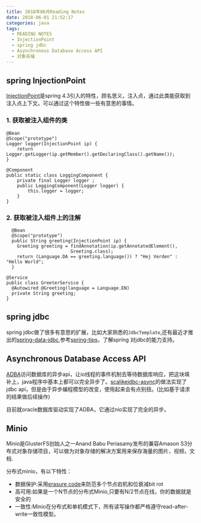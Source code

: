 ```yaml
---
title: 2018年06月Reading Notes
date: 2018-06-01 21:52:17
categories: java
tags:
  - READING NOTES
  - InjectionPoint
  - spring jdbc
  - Asynchronous Database Access API
  - 对象存储
---
```

	
## spring InjectionPoint

[InjectionPoint](https://docs.spring.io/spring/docs/current/javadoc-api/org/springframework/beans/factory/InjectionPoint.html)是spring 4.3引入的特性，顾名思义，注入点，通过此类能获取到注入点上下文。可以通过这个特性做一些有意思的事情。

### 1. 获取被注入组件的类

	@Bean
    @Scope("prototype")
    Logger logger(InjectionPoint ip) {
        return Logger.getLogger(ip.getMember().getDeclaringClass().getName());
    }

    @Component
    public static class LoggingComponent {
        private final Logger logger ;
        public LoggingComponent(Logger logger) {
            this.logger = logger;
        }
    }
    
### 2. 获取被注入组件上的注解

	  @Bean
	  @Scope("prototype")
	  public String greeting(InjectionPoint ip) {
	    Greeting greeting = findAnnotation(ip.getAnnotatedElement(),
	                        Greeting.class);
	    return (Language.DA == greeting.language()) ? "Hej Verden" : "Hello World";
	  }
  
	@Service
	public class GreeterService {
	  @Autowired @Greeting(language = Language.EN)
	  private String greeting;
	}
	

## spring jdbc

spring jdbc做了很多有意思的扩展，比如大家熟悉的`JdbcTemplate`,还有最近才推出的[spring-data-jdbc](https://projects.spring.io/spring-data-jdbc/),参考[spring-tips](https://github.com/spring-tips/jdbc/blob/master/src/main/java/com/example/jdbc/JdbcApplication.java)，了解spring 对jdbc的能力支持。

## Asynchronous Database Access API

[ADBA](https://blogs.oracle.com/java/jdbc-next:-a-new-asynchronous-api-for-connecting-to-a-database)访问数据库的异步api，让io线程的事件机制去等待数据库响应，把这块填补上，java程序中基本上都可以完全异步了。[scalikejdbc-async](https://github.com/scalikejdbc/scalikejdbc-async)的做法实现了jdbc api，但是由于异步编程模型的改变，使用起来会有点别扭。(比如基于请求的结果做后续操作)

目前就oracle数据库驱动实现了ADBA，它通过nio实现了完全的异步。

## Minio

Minio是GlusterFS创始人之一Anand Babu Periasamy发布的兼容Amason S3分布式对象存储项目，可以做为对象存储的解决方案用来保存海量的图片，视频，文档.

分布式minio，有以下特性：

* 数据保护:采用[erasure code](https://github.com/minio/minio/blob/master/docs/zh_CN/erasure/README.md)来防范多个节点宕机和位衰减bit rot
* 高可用:如果是一个N节点的分布式Minio,只要有N/2节点在线，你的数据就是安全的
* 一致性:Minio在分布式和单机模式下，所有读写操作都严格遵守read-after-write一致性模型。